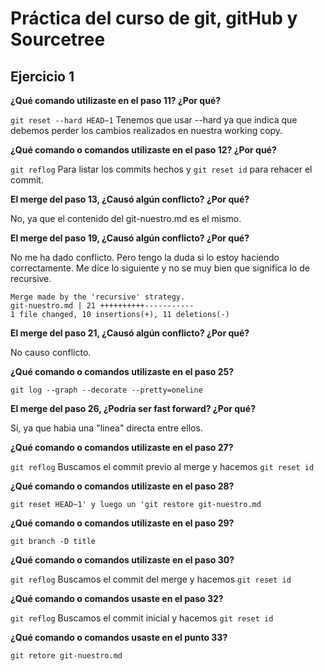 # Práctica del curso de git, gitHub y Sourcetree
## Ejercicio 1

**¿Qué comando utilizaste en el paso 11? ¿Por qué?**

  `git reset --hard HEAD~1`
  Tenemos que usar --hard ya que indica que debemos perder los cambios realizados en nuestra working copy.
	
**¿Qué comando o comandos utilizaste en el paso 12? ¿Por qué?**

  `git reflog` Para listar los commits hechos y `git reset id` para rehacer el commit.
	
**El merge del paso 13, ¿Causó algún conflicto? ¿Por qué?**

  No, ya que el contenido del git-nuestro.md es el mismo.
	
**El merge del paso 19, ¿Causó algún conflicto? ¿Por qué?**

  No me ha dado conflicto. Pero tengo la duda si lo estoy haciendo correctamente. Me dice lo siguiente y no se muy bien que significa lo de recursive.
	
  ```
  Merge made by the 'recursive' strategy.
  git-nuestro.md | 21 ++++++++++-----------
  1 file changed, 10 insertions(+), 11 deletions(-)
  ```
	
**El merge del paso 21, ¿Causó algún conflicto? ¿Por qué?**

  No causo conflicto.
	
**¿Qué comando o comandos utilizaste en el paso 25?**

  `git log --graph --decorate --pretty=oneline`
	
**El merge del paso 26, ¿Podría ser fast forward? ¿Por qué?**

  Si, ya que habia una "linea" directa entre ellos.
	
**¿Qué comando o comandos utilizaste en el paso 27?**

  `git reflog` Buscamos el commit previo al merge y hacemos `git reset id`
	
**¿Qué comando o comandos utilizaste en el paso 28?**

  `git reset HEAD~1' y luego un 'git restore git-nuestro.md`
	
**¿Qué comando o comandos utilizaste en el paso 29?**

  `git branch -D title`
	
**¿Qué comando o comandos utilizaste en el paso 30?**

  `git reflog` Buscamos el commit del merge y hacemos `git reset id`
	
**¿Qué comando o comandos usaste en el paso 32?**

  `git reflog` Buscamos el commit inicial y hacemos `git reset id`
	
**¿Qué comando o comandos usaste en el punto 33?**

  `git retore git-nuestro.md`
